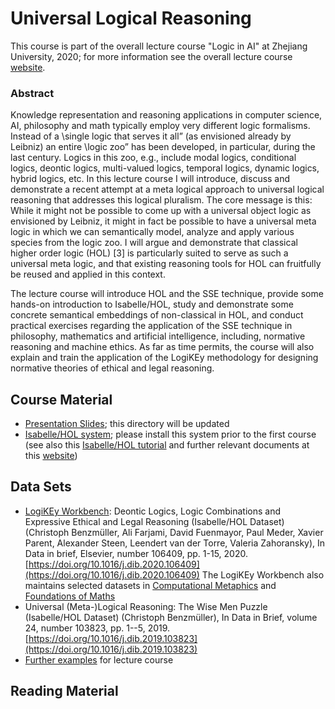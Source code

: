 # Universal Logical Reasoning
This course is part of the overall lecture course "Logic in AI" at Zhejiang University, 2020; for more information see the overall lecture course [website](https://www.xixilogic.org/events/2020/08/course-logic-in-ai/).

### Abstract
Knowledge representation and reasoning applications in computer science, AI, philosophy and math typically employ very different logic formalisms. Instead of a \single logic that serves it all” (as envisioned already by Leibniz) an entire \logic zoo” has been developed, in particular, during the last century. Logics in this zoo, e.g., include modal logics, conditional logics, deontic logics, multi-valued logics, temporal logics, dynamic logics, hybrid logics, etc. In this lecture course I will introduce, discuss and demonstrate a recent attempt at a meta logical approach to universal logical reasoning that addresses this logical pluralism. The core message is this: While it might not be possible to come up with a universal object logic as envisioned by Leibniz, it might in fact be possible to have a universal meta logic in which we can semantically model, analyze and apply various species from the logic zoo. I will argue and demonstrate that classical higher order logic (HOL) [3] is particularly suited to serve as such a universal meta logic, and that existing reasoning tools for HOL can fruitfully be reused and applied in this context.

The lecture course will introduce HOL and the SSE technique, provide some hands-on introduction to Isabelle/HOL, study and demonstrate some concrete semantical embeddings of non-classical in HOL, and conduct practical exercises regarding the application of the SSE technique in philosophy, mathematics and artificial intelligence, including, normative reasoning and machine ethics. As far as time permits, the course will also explain and train the application of the LogiKEy methodology for designing normative theories of ethical and legal reasoning.

## Course Material
- [Presentation Slides](slides); this directory will be updated
- [Isabelle/HOL system](https://isabelle.in.tum.de); please install this system prior to the first course (see also this [Isabelle/HOL tutorial](https://isabelle.in.tum.de/dist/Isabelle2020/doc/tutorial.pdf) and further relevant documents at this [website](https://isabelle.in.tum.de/documentation.html))

## Data Sets
- [LogiKEy Workbench](www.logikey.org): Deontic Logics, Logic Combinations and Expressive Ethical and Legal Reasoning (Isabelle/HOL Dataset) (Christoph Benzmüller, Ali Farjami, David Fuenmayor, Paul Meder, Xavier Parent, Alexander Steen, Leendert van der Torre, Valeria Zahoransky), In Data in brief, Elsevier, number 106409, pp. 1-15, 2020. [https://doi.org/10.1016/j.dib.2020.106409](https://doi.org/10.1016/j.dib.2020.106409)
The LogiKEy Workbench also maintains selected datasets in [Computational Metaphics](Computational-Metaphysics) and [Foundations of Maths](Maths-Foundations)
- Universal (Meta-)Logical Reasoning: The Wise Men Puzzle (Isabelle/HOL Dataset) (Christoph Benzmüller), In Data in Brief, volume 24, number 103823, pp. 1--5, 2019. [https://doi.org/10.1016/j.dib.2019.103823](https://doi.org/10.1016/j.dib.2019.103823)
- [Further examples](examples) for lecture course

## Reading Material

